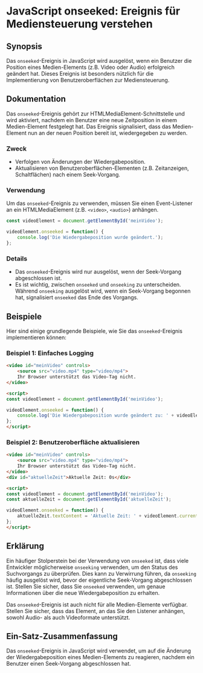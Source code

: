 <!--
Meta Description: # JavaScript onseeked: Ereignis für Mediensteuerung verstehen ## Synopsis Das `onseeked`-Ereignis in JavaScript wird ausgelöst, wenn ein Benutzer die ...
Meta Keywords: onseeked, das, video, ereignis, videoelement
-->

# JavaScript onseeked: Ereignis für Mediensteuerung verstehen

## Synopsis
Das `onseeked`-Ereignis in JavaScript wird ausgelöst, wenn ein Benutzer die Position eines Medien-Elements (z.B. Video oder Audio) erfolgreich geändert hat. Dieses Ereignis ist besonders nützlich für die Implementierung von Benutzeroberflächen zur Mediensteuerung.

## Dokumentation
Das `onseeked`-Ereignis gehört zur HTMLMediaElement-Schnittstelle und wird aktiviert, nachdem ein Benutzer eine neue Zeitposition in einem Medien-Element festgelegt hat. Das Ereignis signalisiert, dass das Medien-Element nun an der neuen Position bereit ist, wiedergegeben zu werden.

### Zweck
- Verfolgen von Änderungen der Wiedergabeposition.
- Aktualisieren von Benutzeroberflächen-Elementen (z.B. Zeitanzeigen, Schaltflächen) nach einem Seek-Vorgang.

### Verwendung
Um das `onseeked`-Ereignis zu verwenden, müssen Sie einen Event-Listener an ein HTMLMediaElement (z.B. `<video>`, `<audio>`) anhängen. 

```javascript
const videoElement = document.getElementById('meinVideo');

videoElement.onseeked = function() {
    console.log('Die Wiedergabeposition wurde geändert.');
};
```

### Details
- Das `onseeked`-Ereignis wird nur ausgelöst, wenn der Seek-Vorgang abgeschlossen ist. 
- Es ist wichtig, zwischen `onseeked` und `onseeking` zu unterscheiden. Während `onseeking` ausgelöst wird, wenn ein Seek-Vorgang begonnen hat, signalisiert `onseeked` das Ende des Vorgangs.

## Beispiele
Hier sind einige grundlegende Beispiele, wie Sie das `onseeked`-Ereignis implementieren können:

### Beispiel 1: Einfaches Logging
```html
<video id="meinVideo" controls>
    <source src="video.mp4" type="video/mp4">
    Ihr Browser unterstützt das Video-Tag nicht.
</video>

<script>
const videoElement = document.getElementById('meinVideo');

videoElement.onseeked = function() {
    console.log('Die Wiedergabeposition wurde geändert zu: ' + videoElement.currentTime);
};
</script>
```

### Beispiel 2: Benutzeroberfläche aktualisieren
```html
<video id="meinVideo" controls>
    <source src="video.mp4" type="video/mp4">
    Ihr Browser unterstützt das Video-Tag nicht.
</video>
<div id="aktuelleZeit">Aktuelle Zeit: 0s</div>

<script>
const videoElement = document.getElementById('meinVideo');
const aktuelleZeit = document.getElementById('aktuelleZeit');

videoElement.onseeked = function() {
    aktuelleZeit.textContent = 'Aktuelle Zeit: ' + videoElement.currentTime.toFixed(2) + 's';
};
</script>
```

## Erklärung
Ein häufiger Stolperstein bei der Verwendung von `onseeked` ist, dass viele Entwickler möglicherweise `onseeking` verwenden, um den Status des Suchvorgangs zu überprüfen. Dies kann zu Verwirrung führen, da `onseeking` häufig ausgelöst wird, bevor der eigentliche Seek-Vorgang abgeschlossen ist. Stellen Sie sicher, dass Sie `onseeked` verwenden, um genaue Informationen über die neue Wiedergabeposition zu erhalten.

Das `onseeked`-Ereignis ist auch nicht für alle Medien-Elemente verfügbar. Stellen Sie sicher, dass das Element, an das Sie den Listener anhängen, sowohl Audio- als auch Videoformate unterstützt.

## Ein-Satz-Zusammenfassung
Das `onseeked`-Ereignis in JavaScript wird verwendet, um auf die Änderung der Wiedergabeposition eines Medien-Elements zu reagieren, nachdem ein Benutzer einen Seek-Vorgang abgeschlossen hat.